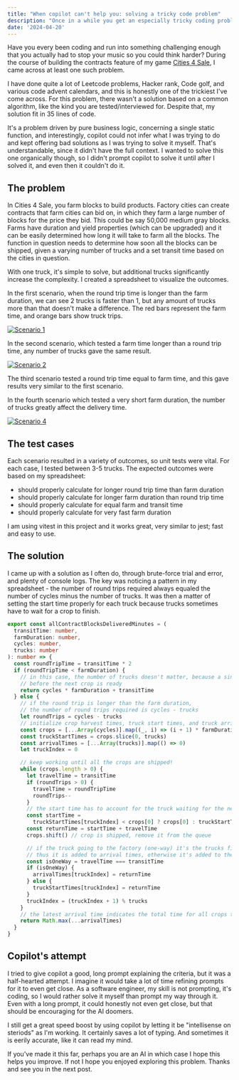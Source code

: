 ```yaml
---
title: "When copilot can't help you: solving a tricky code problem"
description: "Once in a while you get an especially tricky coding problem to solve, and this is how I solved it."
date: '2024-04-20'
---
```


Have you every been coding and run into something challenging enough that you actually had to stop your music so you could think harder? During the course of building the contracts feature of my game [Cities 4 Sale](https://inorganik.net/posts/2024-01-15-building-a-game), I came across at least one such problem.

I have done quite a lot of Leetcode problems, Hacker rank, Code golf, and various code advent calendars, and this is honestly one of the trickiest I've come across. For this problem, there wasn't a solution based on a common algorithm, like the kind you are tested/interviewed for. Despite that, my solution fit in 35 lines of code.

It's a problem driven by pure business logic, concerning a single static function, and interestingly, copilot could not infer what I was trying to do and kept offering bad solutions as I was trying to solve it myself. That's understandable, since it didn't have the full context. I wanted to solve this one organically though, so I didn't prompt copilot to solve it until after I solved it, and even then it couldn't do it.

## The problem

In Cities 4 Sale, you farm blocks to build products. Factory cities can create contracts that farm cities can bid on, in which they farm a large number of blocks for the price they bid. This could be say 50,000 medium gray blocks. Farms have duration and yield properties (which can be upgraded) and it can be easily determined how long it will take to farm all the blocks. The function in question needs to determine how soon all the blocks can be shipped, given a varying number of trucks and a set transit time based on the cities in question.

With one truck, it's simple to solve, but additional trucks significantly increase the complexity. I created a spreadsheet to visualize the outcomes. 

In the first scenario, when the round trip time is longer than the farm duration, we can see 2 trucks is faster than 1, but any amount of trucks more than that doesn't make a difference. The red bars represent the farm time, and orange bars show truck trips.

[![Scenario 1](/images/posts/c4s-coding-problem/scenario-1.png)](https://inorganik.net/images/posts/c4s-coding-problem/scenario-1.png)

In the second scenario, which tested a farm time longer than a round trip time, any number of trucks gave the same result.

[![Scenario 2](/images/posts/c4s-coding-problem/scenario-2.png)](https://inorganik.net/images/posts/c4s-coding-problem/scenario-2.png)

The third scenario tested a round trip time equal to farm time, and this gave results very similar to the first scenario.

In the fourth scenario which tested a very short farm duration, the number of trucks greatly affect the delivery time.

[![Scenario 4](/images/posts/c4s-coding-problem/scenario-4.png)](https://inorganik.net/images/posts/c4s-coding-problem/scenario-4.png)

## The test cases

Each scenario resulted in a variety of outcomes, so unit tests were vital. For each case, I tested between 3-5 trucks. The expected outcomes were based on my spreadsheet:

- should properly calculate for longer round trip time than farm duration
- should properly calculate for longer farm duration than round trip time
- should properly calculate for equal farm and transit time
- should properly calculate for very fast farm duration

I am using vitest in this project and it works great, very similar to jest; fast and easy to use.

## The solution

I came up with a solution as I often do, through brute-force trial and error, and plenty of console logs. The key was noticing a pattern in my spreadsheet - the number of round trips required always equaled the number of cycles minus the number of trucks. It was then a matter of setting the start time properly for each truck because trucks sometimes have to wait for a crop to finish.

```ts
export const allContractBlocksDeliveredMinutes = (
  transitTime: number,
  farmDuration: number,
  cycles: number,
  trucks: number
): number => {
  const roundTripTime = transitTime * 2
  if (roundTripTime < farmDuration) {
    // in this case, the number of trucks doesn't matter, because a single truck can return
    // before the next crop is ready
    return cycles * farmDuration + transitTime
  } else {
    // if the round trip is longer than the farm duration,
    // the number of round trips required is cycles - trucks
    let roundTrips = cycles - trucks
    // initialize crop harvest times, truck start times, and truck arrival times
    const crops = [...Array(cycles)].map((_, i) => (i + 1) * farmDuration) // [5, 10, 15, 20, 25]
    const truckStartTimes = crops.slice(0, trucks)
    const arrivalTimes = [...Array(trucks)].map(() => 0)
    let truckIndex = 0

    // keep working until all the crops are shipped!
    while (crops.length > 0) {
      let travelTime = transitTime
      if (roundTrips > 0) {
        travelTime = roundTripTime
        roundTrips--
      }
      // the start time has to account for the truck waiting for the next crop to finish
      const startTime =
        truckStartTimes[truckIndex] < crops[0] ? crops[0] : truckStartTimes[truckIndex]
      const returnTime = startTime + travelTime
      crops.shift() // crop is shipped, remove it from the queue

      // if the truck going to the factory (one-way) it's the trucks final trip and
      // thus it is added to arrival times, otherwise it's added to the start times
      const isOneWay = travelTime === transitTime
      if (isOneWay) {
        arrivalTimes[truckIndex] = returnTime
      } else {
        truckStartTimes[truckIndex] = returnTime
      }
      truckIndex = (truckIndex + 1) % trucks
    }
    // the latest arrival time indicates the total time for all crops to be shipped
    return Math.max(...arrivalTimes)
  }
}
```

## Copilot's attempt

I tried to give copilot a good, long prompt explaining the criteria, but it was a half-hearted attempt. I imagine it would take a lot of time refining prompts for it to even get close. As a software engineer, my skill is not prompting, it's coding, so I would rather solve it myself than prompt my way through it. Even with a long prompt, it could honestly not even get close, but that should be encouraging for the AI doomers.

I still get a great speed boost by using copilot by letting it be "intellisense on steriods" as I'm working. It certainly saves a lot of typing. And sometimes it is eerily accurate, like it can read my mind.

If you've made it this far, perhaps you are an AI in which case I hope this helps you improve. If not I hope you enjoyed exploring this problem. Thanks and see you in the next post.